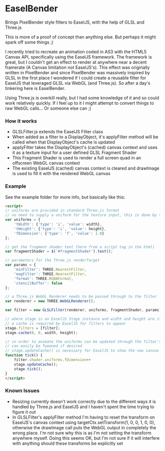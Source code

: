 EaselBender
===========

Brings PixelBender style filters to EaselJS, with the help of GLSL and Three.js

This is more of a proof of concept than anything else. But perhaps it might
spark off some things ;)

I recently tried to recreate an animation coded in AS3 with the HTML5 Canvas API,
specifically using the EaselJS framework. The framework is great, but I couldn't
get an effect to render at anywhere near a decent framerate (A Canvas limitation
not EaselJS's). This effect was originally written in PixelBender and since
PixelBender was massively inspired by GLSL in the first place I wondered if I
could create a reusable filter for EaselJS that leveraged GLSL via WebGL (and
Three.js). So after a day's tinkering here is EaselBender.

Using Three.js is overkill really, but I had some knowledge of it and so could work
relatively quickly. If I feel up to it I might attempt to convert things to raw
WebGL calls... Or someone else can ;)

### How it works ###

- GLSLFilter.js extends the EaselJS Filter class
- When added as a filter to a DisplayObject, it's applyFilter method will be called
when that DisplayObject's cache is updated
- applyFilter takes the DisplayObject's (cached) canvas context and uses it as a
texture input for a user defined GLSL Fragment Shader
- This Fragment Shader is used to render a full screen quad in an offscreen
WebGL canvas context
- The existing EaselJS (cached) canvas context is cleared and drawImage is used
to fill it with the rendered WebGL canvas

### Example ###

See the example folder for more info, but basically like this:

```html
<script>
// uniforms are provided in standard Three.js format
// no need to supply a uniform for the texture input, this is done by the filter
var uniforms = {
	'tWidth': {'type': 'i', 'value': width},
	'tHeight': {'type': 'i', 'value': height},
	'fDimension': {'type': 'f', 'value': 1.0}
};

// get the fragment shader text (here from a script tag in the html)
var fragmentShader = $('#fragmentShader').text();

// parameters for the Three.js renderTarget
var params = {
	'minFilter': THREE.NearestFilter,
	'magFilter': THREE.NearestFilter,
	'format': THREE.RGBAFormat,
	'stencilBuffer': false
};

// a Three.js WebGL Renderer needs to be passed through to the filter
var renderer = new THREE.WebGLRenderer();

var filter = new GLSLFilter(renderer, uniforms, fragmentShader, params);

// where stage is an EaselJS Stage instance and width and height are it's dimensions
// a cache is required by EaselJS for filters to appear
stage.filters = [filter];
stage.cache(0, 0, width, height);

// in order to animate the uniforms can be updated through the filter's shader property
// can easily be Tweened if desired
// stage.updateCache() is necessary for EaselJS to show the new canvas as is stage.tick()
function tick() {
	filter.shader.uniforms.fDimension++
	stage.updateCache();
	stage.tick();
}
</script>
```

### Known Issues ###

- Resizing currently doesn't work correctly due to the different ways it is handled
by Three.js and EaselJS and I haven't spent the time trying to figure it out
- In GLSLFilter's applyFilter method I'm having to reset the transform on EaselJS's
canvas context using targetCtx.setTransform(1, 0, 0, 1, 0, 0), otherwise the drawImage
call puts the WebGL output in completely the wrong place. I'm not sure why this
is as I'm not setting the transform anywhere myself. Doing this seems OK, but I'm
not sure if it will interfere with anything should these transforms be explicitly
set